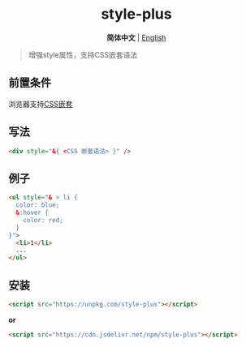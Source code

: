 <h1 align=center>style-plus</h1>
<p align=center>
  <b>简体中文</b> | <a href="./README.md">English</a>
</p>

> 增强style属性，支持CSS嵌套语法

## 前置条件

浏览器支持[CSS嵌套](https://developer.mozilla.org/zh-CN/docs/Web/CSS/CSS_nesting/Using_CSS_nesting)

## 写法

```html
<div style="&{ <CSS 嵌套语法> }" />
```

## 例子

```html
<ul style="& > li {
  color: blue;
  &:hover {
    color: red;
  }
}">
  <li>1</li>
  ...
</ul>
```

## 安装

```html
<script src="https://unpkg.com/style-plus"></script>
```

**or**

```html
<script src="https://cdn.jsdelivr.net/npm/style-plus"></script>
```
